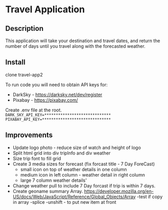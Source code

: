# Travel Application

## Description
This application will take your destination and travel dates, and return the
number of days until you travel along with the forecasted weather.

## Install
clone travel-app2

To run code you will need to obtain API keys for:
- DarkSky - https://darksky.net/dev/register
- Pixabay - https://pixabay.com/

Create .env file at the root.
`DARK_SKY_API_KEY=*****************************
 PIXABAY_API_KEY=******************************`

## Improvements
- Update logo photo - reduce size of watch and height of logo
- Split html grid into div tripInfo and div weather
- Size trip font to fill grid
- Create 3 media sizes for forecast (fix forcast title - 7 Day ForeCast)
  - small icon on top of weather details in one column
  - medium icon in left column - weather detail in right column
  - large 7 column weather details'
- Change weather pull to include 7 Day forcast if trip is within 7 days.
- Create geoname summary Array.  https://developer.mozilla.org/en-US/docs/Web/JavaScript/Reference/Global_Objects/Array
  -test if copy in array
  -splice
  -unshift - to put new item at front
